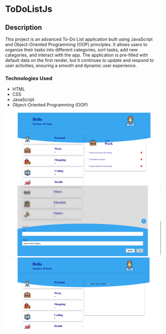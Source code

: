 # ToDoListJs
## Description
This project is an advanced To-Do List application built using JavaScript and Object-Oriented Programming (OOP) principles. It allows users to organize their tasks into different categories, sort tasks, add new categories, and interact with the app. The application is pre-filled with default data on the first render, but it continues to update and respond to user activities, ensuring a smooth and dynamic user experience.
### Technologies Used

- HTML
- CSS
- JavaScript
- Object-Oriented Programming (OOP)


![To do App](./Todoapppreviewfoto.png)
![To do App image 2](./image2.png)
![To do App image 3](./image3.png)
